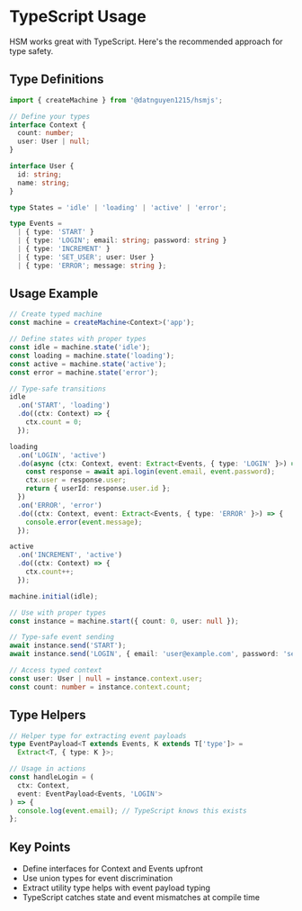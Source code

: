 # TypeScript Usage

HSM works great with TypeScript. Here's the recommended approach for type safety.

## Type Definitions

```typescript
import { createMachine } from '@datnguyen1215/hsmjs';

// Define your types
interface Context {
  count: number;
  user: User | null;
}

interface User {
  id: string;
  name: string;
}

type States = 'idle' | 'loading' | 'active' | 'error';

type Events =
  | { type: 'START' }
  | { type: 'LOGIN'; email: string; password: string }
  | { type: 'INCREMENT' }
  | { type: 'SET_USER'; user: User }
  | { type: 'ERROR'; message: string };
```

## Usage Example

```typescript
// Create typed machine
const machine = createMachine<Context>('app');

// Define states with proper types
const idle = machine.state('idle');
const loading = machine.state('loading');
const active = machine.state('active');
const error = machine.state('error');

// Type-safe transitions
idle
  .on('START', 'loading')
  .do((ctx: Context) => {
    ctx.count = 0;
  });

loading
  .on('LOGIN', 'active')
  .do(async (ctx: Context, event: Extract<Events, { type: 'LOGIN' }>) => {
    const response = await api.login(event.email, event.password);
    ctx.user = response.user;
    return { userId: response.user.id };
  })
  .on('ERROR', 'error')
  .do((ctx: Context, event: Extract<Events, { type: 'ERROR' }>) => {
    console.error(event.message);
  });

active
  .on('INCREMENT', 'active')
  .do((ctx: Context) => {
    ctx.count++;
  });

machine.initial(idle);

// Use with proper types
const instance = machine.start({ count: 0, user: null });

// Type-safe event sending
await instance.send('START');
await instance.send('LOGIN', { email: 'user@example.com', password: 'secret' });

// Access typed context
const user: User | null = instance.context.user;
const count: number = instance.context.count;
```

## Type Helpers

```typescript
// Helper type for extracting event payloads
type EventPayload<T extends Events, K extends T['type']> =
  Extract<T, { type: K }>;

// Usage in actions
const handleLogin = (
  ctx: Context,
  event: EventPayload<Events, 'LOGIN'>
) => {
  console.log(event.email); // TypeScript knows this exists
};
```

## Key Points

- Define interfaces for Context and Events upfront
- Use union types for event discrimination
- Extract utility type helps with event payload typing
- TypeScript catches state and event mismatches at compile time